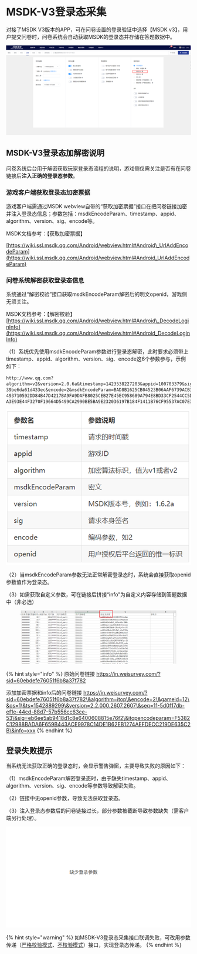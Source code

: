 # MSDK-V3登录态采集

对接了MSDK V3版本的APP，可在问卷设置的登录验证中选择【MSDK v3】，用户提交问卷时，问卷系统会自动获取MSDK的登录态并存储在答题数据中。

![](../.gitbook/assets/Snipaste_2023-10-17_10-51-05.png)

## MSDK-V3登录态加解密说明

问卷系统后台用于解密获取玩家登录态流程的说明，游戏侧仅需关注是否有在问卷链接后**注入正确的登录态参数**。

### 游戏客户端获取登录态加密票据

游戏客户端需通过MSDK webview自带的“获取加密票据”接口在把问卷链接加密并注入登录态信息；参数包括：msdkEncodeParam、timestamp、appid、algorithm、version、sig、encode等。

MSDK文档参考：【获取加密票据】

[https://wiki.ssl.msdk.qq.com/Android/webview.html#Android\_UrlAddEncodeParam](https://wiki.ssl.msdk.qq.com/Android/webview.html#Android_UrlAddEncodeParam)



### **问卷系统解密获取登录态信息**

系统通过“解密校验”接口获取msdkEncodeParam解密后的明文openid，游戏侧无须关注。

MSDK文档参考：【解密校验】[https://wiki.ssl.msdk.qq.com/Android/webview.html#Android\_DecodeLoginInfo](https://wiki.ssl.msdk.qq.com/Android/webview.html#Android_DecodeLoginInfo)

（1）系统优先使用msdkEncodeParam参数进行登录态解密，此时要求必须带上timestamp、appid、algorithm、version、sig、encode这6个参数参与，示例如下：

```
http://www.qq.com?algorithm=v2&version=2.0.6a&timestamp=1423538227203&appid=100703379&sig=427291da31b56b597
39be6da61d433ec&encode=2&msdkEncodeParam=BAD8B1625CB04523B06AAF6739ACB3CEA96F54393831AF5C6890E92EE61CF1A29F
493710592DD84B47D4217BA9FA9DAFB8025CEB27E45EC958689A794E8BD33CF2544CC5D00FCE03AEF7B23EE2BFCA4332F5D69547477
A3E93E44F3270F19664D5499CA2990BE5BA9E232036197B184F1411B76CF95537AC07E3D6A27F054AD3F26648B18554F9C1
```

![](<../.gitbook/assets/image (791).png>)

（2）当msdkEncodeParam参数无法正常解密登录态时，系统会直接获取openid参数值作为登录态。

（3）如需获取自定义参数，可在链接后拼接“info”为自定义内容存储到答题数据中（非必选）

<figure><img src="../.gitbook/assets/image (835).png" alt=""><figcaption></figcaption></figure>

{% hint style="info" %}
原始问卷链接 https://in.weisurvey.com/?sid=60ebdefe76051f6b8a37f782



添加加密票据和info后的问卷链接 https://in.weisurvey.com/?sid=60ebdefe76051f6b8a37f782\&algorithm=itop\&encode=2\&gameid=12\&os=1\&ts=1542889299\&version=2.2.000.2607.2607\&seq=11-5d0f17db-ef1e-44cd-88d7-57b556cc63ce-53\&sig=eb6ee5ab9418d1c8e6400608815e76f2\&itopencodeparam=F5382C12988BADA6F659B443ACE9978C14DE1B62EB1274AEFDECC219DE635C2B\&info=xxx
{% endhint %}



## 登录失败提示

当系统无法获取正确的登录态时，会显示警告弹窗，主要导致失败的原因如下：

（1）msdkEncodeParam解密登录态时，由于缺失timestamp、appid、algorithm、version、sig、encode等参数导致解密失败。

（2）链接中无openid参数，导致无法获取登录态。

（3）注入登录态参数后的问卷链接过长，部分参数被截断导致参数缺失（需客户端另行处理）。

![登录失败](../.gitbook/assets/Snipaste_2025-02-21_15-32-59.png)

{% hint style="warning" %}
如MSDK-V3登录态采集接口联调失败，可改用参数传递（[严格校验模式](https://imur.gitbook.io/help_center/api-wen-dang/fei-msdk-deng-lu-tai-chuan-di-jie-kou)、[不校验模式](https://imur.gitbook.io/help_center/api-wen-dang/can-shu-chuan-di-jie-kou-bu-xiao-yan-mo-shi)）接口，实现登录态传递。
{% endhint %}

